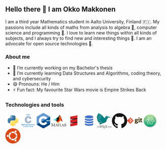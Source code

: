 ## Hello there 👋 I am Okko Makkonen

I am a third year Mathematics student in Aalto University, Finland 🇫🇮. My passions include all kinds of maths from analysis to algebra 🧮, computer science and programming 🤖. I love to learn new things within all kinds of subjects, and I always try to find new and interesting things 🤔. I am an advocate for open source technologies 📜. 

### About me
- 🔭 I’m currently working on my Bachelor's thesis
- 🌱 I’m currently learning Data Structures and Algorithms, coding theory, and cybersecurity
- 😄 Pronouns: He / Him
- ⚡ Fun fact: My favourite Star Wars movie is Empire Strikes Back

### Technologies and tools

<p align="center">
<img align="left" height="48" width="48" src="https://raw.githubusercontent.com/github/explore/master/topics/python/python.png" />
<img align="left" height="48" width="48" src="https://raw.githubusercontent.com/github/explore/master/topics/c/c.png" />
<img align="left" height="48" width="48" src="https://raw.githubusercontent.com/github/explore/master/topics/cpp/cpp.png" />
<img align="left" height="48" width="48" src="https://raw.githubusercontent.com/github/explore/master/topics/matlab/matlab.png" />
<img align="left" height="48" width="48" src="https://raw.githubusercontent.com/github/explore/master/topics/scala/scala.png" />
<img align="left" height="48" width="48" src="https://raw.githubusercontent.com/github/explore/master/topics/sql/sql.png" />
<img align="left" height="48" width="48" src="https://raw.githubusercontent.com/github/explore/master/topics/latex/latex.png" />
<img align="left" height="48" width="48" src="https://raw.githubusercontent.com/github/explore/master/topics/github/github.png" />
<img align="left" height="48" width="48" src="https://raw.githubusercontent.com/github/explore/master/topics/git/git.png" />
<img align="left" height="48" width="48" src="https://raw.githubusercontent.com/github/explore/master/topics/atom/atom.png" />
<img align="left" height="48" width="48" src="https://raw.githubusercontent.com/github/explore/master/topics/ubuntu/ubuntu.png" />
</p>

<!--
**okkomakkonen/okkomakkonen** is a ✨ _special_ ✨ repository because its `README.md` (this file) appears on your GitHub profile.

Here are some ideas to get you started:

- 🔭 I’m currently working on ...
- 🌱 I’m currently learning ...
- 👯 I’m looking to collaborate on ...
- 🤔 I’m looking for help with ...
- 💬 Ask me about ...
- 📫 How to reach me: ...
- 😄 Pronouns: ...
- ⚡ Fun fact: ...
-->
